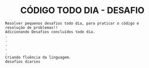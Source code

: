 <H1 align=center>CÓDIGO TODO DIA - DESAFIO </H1>

```
Resolver pequenos desafios todo dia, para praticar o código e resolução de problemas!!
Adicionando Desafios concluídos todo dia.
.
.
.
.
.
Criando fluência da linguagem.
desafios diarios

```
